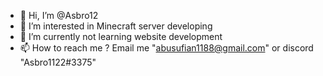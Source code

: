 - 👋 Hi, I’m @Asbro12
- 👀 I’m interested in Minecraft server developing
- 🌱 I’m currently not learning website development
- 📫 How to reach me ? Email me "abusufian1188@gmail.com" or discord "Asbro1122#3375"

